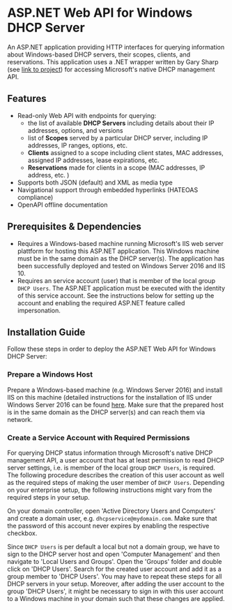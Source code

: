 # ASP.NET Web API for Windows DHCP Server
An ASP.NET application providing HTTP interfaces for querying information about Windows-based DHCP servers, their scopes, clients, and reservations.
This application uses a .NET wrapper written by Gary Sharp (see [link to project](https://github.com/garysharp/DhcpServerApi)) for accessing Microsoft's native DHCP management API.

## Features
- Read-only Web API with endpoints for querying:
  - the list of available **DHCP Servers** including details about their IP addresses, options, and versions 
  - list of **Scopes** served by a particular DHCP server, including IP addresses, IP ranges, options, etc.
  - **Clients** assigned to a scope including client states, MAC addresses, assigned IP addresses, lease expirations, etc.
  - **Reservations** made for clients in a scope (MAC addresses, IP address, etc. )
- Supports both JSON (default) and XML as media type
- Navigational support through embedded hyperlinks (HATEOAS compliance)
- OpenAPI offline documentation

## Prerequisites & Dependencies
- Requires a Windows-based machine running Microsoft's IIS web server plattform for hosting this ASP.NET application. This Windows machine must be in the same domain as the DHCP server(s). The application has been successfully deployed and tested on Windows Server 2016 and IIS 10.
- Requires an service account (user) that is member of the local group `DHCP Users`. The ASP.NET application must be executed with the identity of this service account. See the instructions below for setting up the account and enabling the required ASP.NET feature called impersonation.

## Installation Guide
Follow these steps in order to deploy the ASP.NET Web API for Windows DHCP Server:

### Prepare a Windows Host
Prepare a Windows-based machine (e.g. Windows Server 2016) and install IIS on this machine (detailed instructions for the installation of IIS under Windows Server 2016 can be found [here](https://www.rootusers.com/how-to-install-iis-in-windows-server-2016/). Make sure that the prepared host is in the same domain as the DHCP server(s) and can reach them via network.

### Create a Service Account with Required Permissions
For querying DHCP status information through Microsoft's native DHCP management API, a user account that has at least permission to read DHCP server settings, i.e. is member of the local group `DHCP Users`, is required. The following procedure describes the creation of this user account as well as the required steps of making the user member of `DHCP Users`. Depending on your enterprise setup, the following instructions might vary from the required steps in your setup.

On your domain controller, open 'Active Directory Users and Computers' and create a domain user, e.g. `dhcpservice@mydomain.com`. Make sure that the password of this account never expires by enabling the respective checkbox.  

Since `DHCP Users` is per default a local but not a domain group, we have to sign to the DHCP server host and open 'Computer Management' and then navigate to 'Local Users and Groups'. Open the 'Groups' folder and double click on 'DHCP Users'. Search for the created user account and add it as a group member to 'DHCP Users'. You may have to repeat these steps for all DHCP servers in your setup. Moreover, after adding the user account to the group 'DHCP Users', it might be necessary to sign in with this user account to a Windows machine in your domain such that these changes are applied.






